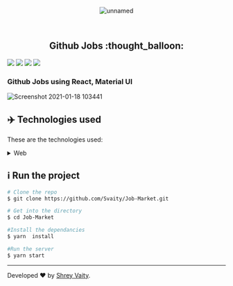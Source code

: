 <div align="center">
  
![unnamed](https://user-images.githubusercontent.com/43662680/104933908-7db61f80-5977-11eb-9df7-869ec803007e.png)

</div>

<br />

<h2 align="center">
    Github Jobs :thought_balloon:
</h2>

![](https://img.shields.io/github/languages/count/Svaity/Job-Market?color=%128C7E) ![](https://img.shields.io/github/languages/top/Svaity/Job-Market?color=%128C7E) ![](https://img.shields.io/github/repo-size/Svaity/Job-Market?color=%128C7E) ![](https://img.shields.io/github/last-commit/Svaity/Job-Market?color=%128C7E)





### Github Jobs using React, Material UI 


 <p align="center">
  
![Screenshot 2021-01-18 103441](https://user-images.githubusercontent.com/43662680/104935161-e2be4500-5978-11eb-9165-b72026a674e4.png)

</p>

 ## :airplane: Technologies used

These are the technologies used:

<details>
  <summary>Web</summary>

-   [React](https://pt-br.reactjs.org/)
-   [Styled Components](https://styled-components.com/)
-   [Material-UI/core](https://material-ui.com/pt/)
-   [Material-UI/icons](https://material-ui.com/pt/components/material-icons/#material-icons)
- [Github Jobs API](https://github.com/joshwcomeau/react-flip-move)
- [Locatio IQ](https://firebase.google.com/)
-   [DarkMode JS](https://code.visualstudio.com/)

</details>

## :information_source: Run the project

```bash
# Clone the repo
$ git clone https://github.com/Svaity/Job-Market.git

# Get into the directory
$ cd Job-Market

#Install the dependancies
$ yarn  install

#Run the server
$ yarn start

```

---

Developed  ❤️ by <a href="https://www.linkedin.com/in/shreyvaity/">Shrey Vaity</a>.
